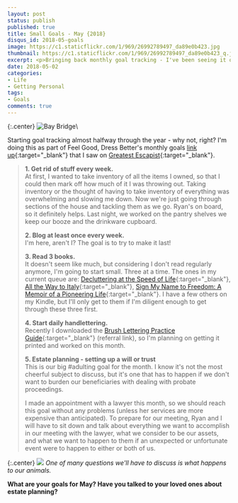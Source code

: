 ```yaml
---
layout: post
status: publish
published: true
title: Small Goals - May {2018}
disqus_id: 2018-05-goals
image: https://c1.staticflickr.com/1/969/26992789497_da89e0b423.jpg
thumbnail: https://c1.staticflickr.com/1/969/26992789497_da89e0b423_q.jpg
excerpt: <p>Bringing back monthly goal tracking - I've been seeing it on other blogs, and it turns out there's a link-up to join, so here goes!</p>
date: 2018-05-02
categories:
- Life
- Getting Personal
tags:
- Goals
comments: true
---
```

{:.center}
![Bay Bridge](https://c1.staticflickr.com/1/969/26992789497_da89e0b423_b.jpg)\\

Starting goal tracking almost halfway through the year - why not, right? I'm doing this as part of Feel Good, Dress Better's monthly goals [link up](https://feelgooddressbetter.com/2018/04/may-small-goals-5.html){:target="_blank"} that I saw on [Greatest Escapist](https://www.greatestescapist.com/2018/05/6-small-goals-for-may.html){:target="_blank"}.

>**1. Get rid of stuff every week.**  
>At first, I wanted to take inventory of all the items I owned, so that I could then mark off how much of it I was throwing out. Taking inventory or the thought of having to take inventory of everything was overwhelming and slowing me down. Now we're just going through sections of the house and tackling them as we go. Ryan's on board, so it definitely helps. Last night, we worked on the pantry shelves we keep our booze and the drinkware cupboard. 
>
>**2. Blog at least once every week.**  
>I'm here, aren't I? The goal is to try to make it last! 
>
>**3. Read 3 books.**  
>It doesn't seem like much, but considering I don't read regularly anymore, I'm going to start small. Three at a time. The ones in my current queue are: [Decluttering at the Speed of Life](https://www.amazon.com/gp/product/0718080602/ref=as_li_tl?ie=UTF8&tag=tinnaho-20&camp=1789&creative=9325&linkCode=as2&creativeASIN=0718080602&linkId=ef98866064bad6273068fedcf973a006){:target="_blank"}, [All the Way to Italy](https://www.amazon.com/gp/product/8833460584/ref=as_li_tl?ie=UTF8&camp=1789&creative=9325&creativeASIN=8833460584&linkCode=as2&tag=tinnaho-20&linkId=a2fd83d8ede065d7e7ef1a6d33d1a7a7){:target="_blank"}, [Sign My Name to Freedom: A Memoir of a Pioneering Life](https://www.amazon.com/gp/product/1401954219/ref=as_li_tl?ie=UTF8&camp=1789&creative=9325&creativeASIN=1401954219&linkCode=as2&tag=tinnaho-20&linkId=36a699f9e777240b5bfc296bf51ce4a2){:target="_blank"}. I have a few others on my Kindle, but I'll only get to them if I'm diligent enough to get through these three first.
>
>**4. Start daily handlettering.**\
>Recently I downloaded the [Brush Lettering Practice Guide](http://www.brushletterpracticeguide.com?rfsn=1281552.32323c){:target="_blank"} (referral link), so I'm planning on getting it printed and worked on this month.
>
>**5. Estate planning - setting up a will or trust**  
This is our big #adulting goal for the month. I know it's not the most cheerful subject to discuss, but it's one that has to happen if we don't want to burden our beneficiaries with dealing with probate proceedings. 
>
>I made an appointment with a lawyer this month, so we should reach this goal without any problems (unless her services are more expensive than anticipated). To prepare for our meeting, Ryan and I will have to sit down and talk about everything we want to accomplish in our meeting with the lawyer, what we consider to be our assets, and what we want to happen to them if an unexpected or unfortunate event were to happen to either or both of us. 

{:.center}
![](https://c1.staticflickr.com/1/948/26992877437_240fae8fe5_b.jpg) 
_One of many questions we'll have to discuss is what happens to our animals._

**What are your goals for May? Have you talked to your loved ones about estate planning?**
